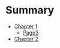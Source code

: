 # Summary

- [Chapter 1](./chapter_1.md)
  - [Page3](./SecondaryDirectory/page3.md)
- [Chapter 2](./chapter_2.md)
